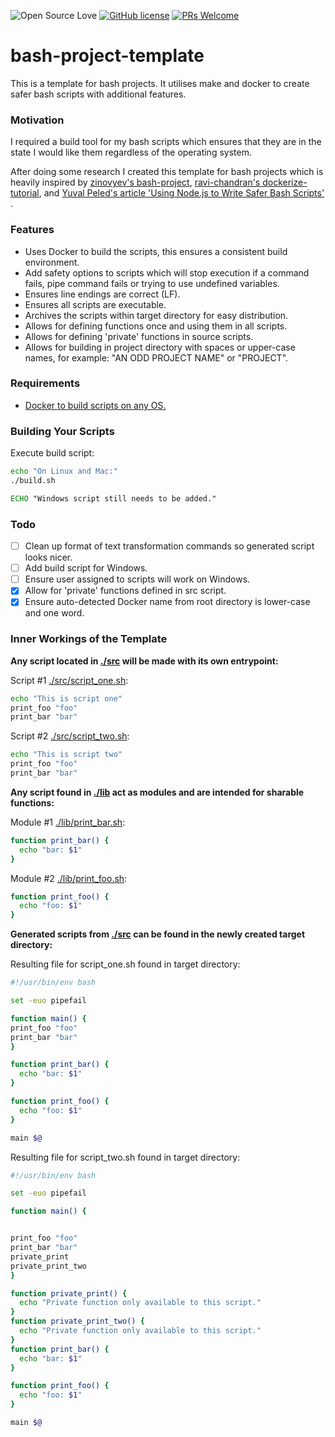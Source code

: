 ![Open Source Love](https://badges.frapsoft.com/os/v2/open-source.svg?v=103) [![GitHub license](https://img.shields.io/badge/licence-GPL--3.0-blue)](LICENSE) [![PRs Welcome](https://img.shields.io/badge/PRs-welcome-green.svg)](.github/CONTRIBUTING.md)
<br>

# bash-project-template

This is a template for bash projects. It utilises make and docker to create safer bash scripts with additional features.

### Motivation

I required a build tool for my bash scripts which ensures that they are in the state I would like them regardless of the
operating system.

After doing some research I created this template for bash projects which is heavily inspired by
[zinovyev's bash-project](https://github.com/zinovyev/bash-project),
[ravi-chandran's dockerize-tutorial](https://github.com/ravi-chandran/dockerize-tutorial), and
[Yuval Peled's article 'Using Node.js to Write Safer Bash Scripts'](https://medium.com/getvim/using-node-js-to-write-safer-bash-scripts-ad6a523a5324)
.

### Features

- Uses Docker to build the scripts, this ensures a consistent build environment.
- Add safety options to scripts which will stop execution if a command fails, pipe command fails or trying to use
  undefined variables.
- Ensures line endings are correct (LF).
- Ensures all scripts are executable.
- Archives the scripts within target directory for easy distribution.
- Allows for defining functions once and using them in all scripts.
- Allows for defining 'private' functions in source scripts.
- Allows for building in project directory with spaces or upper-case names, for example: "AN ODD PROJECT NAME" or "PROJECT".

### Requirements

- [Docker to build scripts on any OS.](https://www.docker.com/)

### Building Your Scripts

Execute build script:

```bash
echo "On Linux and Mac:"
./build.sh
```

```cmd
ECHO "Windows script still needs to be added."
```

### Todo

- [ ] Clean up format of text transformation commands so generated script looks nicer.
- [ ] Add build script for Windows.
- [ ] Ensure user assigned to scripts will work on Windows.
- [X] Allow for 'private' functions defined in src script.
- [X] Ensure auto-detected Docker name from root directory is lower-case and one word.

### Inner Workings of the Template

__Any script located in [./src](./src) will be made with its own entrypoint:__

Script #1 [./src/script_one.sh](./src/script_one.sh):

```bash
echo "This is script one"
print_foo "foo"
print_bar "bar"
```

Script #2 [./src/script_two.sh](./src/script_two.sh):

```bash
echo "This is script two"
print_foo "foo"
print_bar "bar"
```

__Any script found in [./lib](./lib) act as modules and are intended for sharable functions:__

Module #1 [./lib/print_bar.sh](./lib/print_bar.sh):

```bash
function print_bar() {
  echo "bar: $1"
}
```

Module #2 [./lib/print_foo.sh](./lib/print_foo.sh):

```bash
function print_foo() {
  echo "foo: $1"
}
```

__Generated scripts from [./src](./src) can be found in the newly created target directory:__

Resulting file for script_one.sh found in target directory:

```bash
#!/usr/bin/env bash

set -euo pipefail

function main() {
print_foo "foo"
print_bar "bar"
}

function print_bar() {
  echo "bar: $1"
}

function print_foo() {
  echo "foo: $1"
}

main $@

```

Resulting file for script_two.sh found in target directory:

```bash
#!/usr/bin/env bash

set -euo pipefail

function main() {


print_foo "foo"
print_bar "bar"
private_print
private_print_two
}

function private_print() {
  echo "Private function only available to this script."
} 
function private_print_two() {
  echo "Private function only available to this script."
} 
function print_bar() {
  echo "bar: $1"
}

function print_foo() {
  echo "foo: $1"
}

main $@

```

